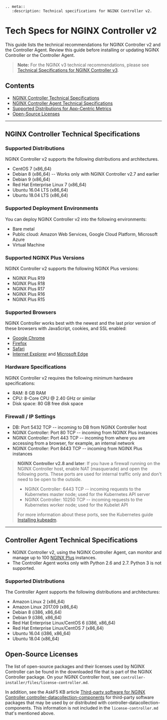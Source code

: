 ```eval_rst
.. meta::
   :description: Technical specifications for NGINX Controller v2.
```

# Tech Specs for NGINX Controller v2

This guide lists the technical recommendations for NGINX Controller v2 and the Controller Agent. Review this guide before installing or updating NGINX Controller or the Controller Agent.

> **Note:** For the NGINX v3 technical recommendations, please see [Technical Specifications for NGINX Controller v3](https://docs.nginx.com/nginx-controller/v3/technical-specs/).

## Contents

- [NGINX Controller Technical Specifications](#nginx-controler-technical-specifications)
- [NGINX Controller Agent Technical Specifications](#controller-agent-technical-specifications)
- [Supported Distributions for App-Centric Metrics](#supported-distributions-for-app-centric-metrics)
- [Open-Source Licenses](#open-source-licenses)

---

## NGINX Controller Technical Specifications

### Supported Distributions

NGINX Controller v2 supports the following distributions and architectures.

- CentOS 7 (x86_64)
- Debian 8 (x86_64) -- Works only with NGINX Controller v2.7 and earlier
- Debian 9 (x86_64)
- Red Hat Enterprise Linux 7 (x86_64)
- Ubuntu 16.04 LTS (x86_64)
- Ubuntu 18.04 LTS (x86_64)

### Supported Deployment Environments

You can deploy NGINX Controller v2 into the following environments:

- Bare metal
- Public cloud: Amazon Web Services, Google Cloud Platform, Microsoft Azure
- Virtual Machine

### Supported NGINX Plus Versions

NGINX Controller v2 supports the following NGINX Plus versions:

- NGINX Plus R19
- NGINX Plus R18
- NGINX Plus R17
- NGINX Plus R16
- NGINX Plus R15

### Supported Browsers

NGINX Controller works best with the newest and the last prior version of these browsers with JavaScript, cookies, and SSL enabled:

- [Google Chrome](https://www.google.com/chrome/)
- [Firefox](https://www.mozilla.org/en-US/firefox/new/)
- [Safari](https://support.apple.com/downloads/safari)
- [Internet Explorer](https://support.microsoft.com/en-us/help/17621/internet-explorer-downloads) and [Microsoft Edge](https://www.microsoft.com/en-us/edge)

### Hardware Specifications

NGINX Controller v2 requires the following minimum hardware specifications:

- RAM: 8 GB RAM
- CPU: 8-Core CPU @ 2.40 GHz or similar
- Disk space: 80 GB free disk space

### Firewall / IP Settings

- DB: Port 5432 TCP -- incoming to DB from NGINX Controller host
- NGINX Controller: Port 80 TCP -- incoming from NGINX Plus instances
- NGINX Controller: Port 443 TCP -- incoming from where you are accessing from a browser, for example, an internal network
- NGINX Controller: Port 8443 TCP -- incoming from NGINX Plus instances

> **NGINX Controller v2.8 and later**: If you have a firewall running on the NGINX Controller host, enable NAT (masquerade) and open the following ports. These ports are used for internal traffic only and don't need to be open to the outside.
>
> - NGINX Controller: 6443 TCP -- incoming requests to the Kubernetes master node; used for the Kubernetes API server
> - NGINX Controller: 10250 TCP -- incoming requests to the Kubernetes worker node; used for the Kubelet API
>
> For more information about these ports, see the Kubernetes guide [Installing kubeadm](https://kubernetes.io/docs/setup/production-environment/tools/kubeadm/install-kubeadm/#check-required-ports).

---

## Controller Agent Technical Specifications

- NGINX Controller v2, using the NGINX Controller Agent, can monitor and manage up to 100 [NGINX Plus](https://www.nginx.com/products/nginx/) instances.
- The Controller Agent works only with Python 2.6 and 2.7. Python 3 is not supported.

### Supported Distributions

The Controller Agent supports the following distributions and architectures:

- Amazon Linux 2 (x86_64)
- Amazon Linux 2017.09 (x86_64)
- Debian 8 (i386, x86_64)
- Debian 9 (i386, x86_64)
- Red Hat Enterprise Linux/CentOS 6 (i386, x86_64)
- Red Hat Enterprise Linux/CentOS 7 (x86_64)
- Ubuntu 16.04 (i386, x86_64)
- Ubuntu 18.04 (x86_64)

<span id="open-source-licenses"></span>

## Open-Source Licenses

The list of open-source packages and their licenses used by NGINX Controller can be found in the downloaded file that is part of the NGINX Controller package. On your NGINX Controller host, see `controller-installer/files/license-controller.md`.

In addition, see the AskF5 KB article [Third-party software for NGINX Controller controller-datacollection-components](https://support.f5.com/csp/article/K30028643) for third-party software packages that may be used by or distributed with controller-datacollection-components. This information is not included in the `license-controller.md` that's mentioned above.

<!-- Do not remove. Keep this code at the bottom of the include -->
<!-- DOCS-335 -->